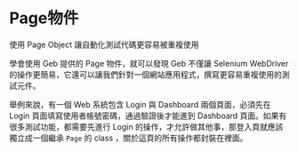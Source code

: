 # Page物件

使用 Page Object 讓自動化測試代碼更容易被重複使用

學會使用 Geb 提供的 Page 物件，就可以發現 Geb 不僅讓 Selenium WebDriver 的操作更簡易，它還可以讓我們針對一個網站應用程式，撰寫更容易重複使用的測試元件。

舉例來說，有一個 Web 系統包含 Login 與 Dashboard 兩個頁面，必須先在 Login 頁面填寫使用者帳號密碼，通過驗證後才能進到 Dashboard  頁面。如果有很多測試功能，都需要先進行 Login  的操作，才允許做其他事，那登入頁就應該獨立成一個繼承 `Page` 的 class ，關於這頁的所有操作都封裝在裡面。
